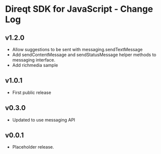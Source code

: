# Direqt SDK for JavaScript - Change Log

## v1.2.0
 * Allow suggestions to be sent with messaging.sendTextMessage
 * Add sendContentMessage and sendStatusMessage helper methods to messaging interface.
 * Add richmedia sample

## v1.0.1
 * First public release

## v0.3.0
 * Updated to use messaging API

## v0.0.1
 * Placeholder release.

